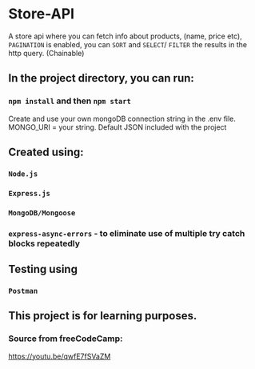 # Store-API
A store api where you can fetch info about products, (name, price etc), `PAGINATION` is enabled,
you can `SORT` and `SELECT`/ `FILTER` the results in the http query. (Chainable)

## In the project directory, you can run: 
### `npm install` and then `npm start`
Create and use your own mongoDB connection string in the .env file. MONGO_URI = your string.
Default JSON included with the project

### 

## Created using:
### `Node.js`
### `Express.js`
### `MongoDB/Mongoose`
### `express-async-errors` - to eliminate use of multiple try catch blocks repeatedly


## Testing using
### `Postman`

## This project is for learning purposes.
### Source from freeCodeCamp:
https://youtu.be/qwfE7fSVaZM
